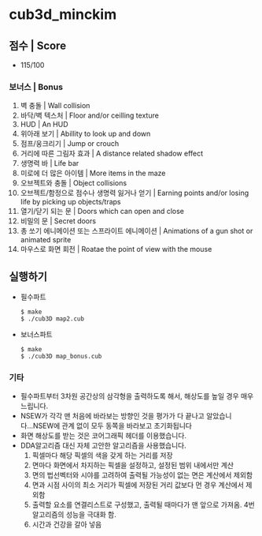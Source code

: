 # cub3d_minckim
## 점수 | Score
- 115/100
### 보너스 | Bonus
1. 벽 충돌 | Wall collision
2. 바닥/벽 텍스처 | Floor and/or ceilling texture
3. HUD | An HUD
4. 위아래 보기 | Abillity to look up and down
5. 점프/웅크리기 | Jump or crouch
6. 거리에 따른 그림자 효과 | A distance related shadow effect
7. 생명력 바 | Life bar
8. 미로에 더 많은 아이템 | More items in the maze
9. 오브젝트와 충돌 | Object collisions
10. 오브젝트/함정으로 점수나 생명력 잃거나 얻기 | Earning points and/or losing life by picking up objects/traps
11. 열기/닫기 되는 문 | Doors which can open and close
12. 비밀의 문 | Secret doors
13. 총 쏘기 에니메이션 또는 스프라이트 에니메이션 | Animations of a gun shot or animated sprite
14. 마우스로 화면 회전 | Roatae the point of view with the mouse
## 실행하기
- 필수파트

      $ make
      $ ./cub3D map2.cub

- 보너스파트

      $ make
      $ ./cub3D map_bonus.cub

### 기타
- 필수파트부터 3차원 공간상의 삼각형을 출력하도록 해서, 해상도를 높일 경우 매우 느립니다.
- NSEW가 각각 맨 처음에 바라보는 방향인 것을 평가가 다 끝나고 알았습니다...NSEW에 관계 없이 모두 동쪽을 바라보고 초기화됩니다
- 화면 해상도를 받는 것은 코어그래픽 헤더를 이용했습니다.
- DDA알고리즘 대신 자체 고안한 알고리즘을 사용했습니다.
  1. 픽셀마다 해당 픽셀의 색을 갖게 하는 거리를 저장
  2. 면마다 화면에서 차지하는 픽셀을 설정하고, 설정된 범위 내에서만 계산
  3. 면의 법선벡터와 시야를 고려하여 출력될 가능성이 없는 면은 계산에서 제외함
  4. 면과 시점 사이의 최소 거리가 픽셀에 저장된 거리 값보다 먼 경우 계산에서 제외함
  5. 출력할 요소를 연결리스트로 구성했고, 출력될 때마다가 맨 앞으로 가져옴. 4번 알고리즘의 성능을 극대화 함.
  6. 시간과 건강을 갈아 넣음
